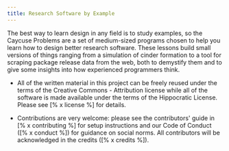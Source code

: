 ```yaml
---
title: Research Software by Example
---
```


The best way to learn design in any field is to study examples,
so the Caycuse Problems are a set of medium-sized programs
chosen to help you learn how to design better research software.
These lessons build small versions of things ranging from
a simulation of cinder formation
to a tool for scraping package release data from the web,
both to demystify them
and to give some insights into how experienced programmers think.

-   All of the written material in this project can be freely reused
    under the terms of the Creative Commons - Attribution license
    while all of the software is made available under the terms of the Hippocratic License.
    Please see [% x license %] for details.

-   Contributions are very welcome:
    please see the contributors' guide in [% x contributing %] for setup instructions
    and our Code of Conduct ([% x conduct %]) for guidance on social norms.
    All contributors will be acknowledged in the credits ([% x credits %]).
